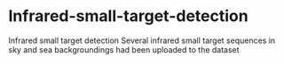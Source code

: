 # Infrared-small-target-detection
Infrared small target detection
Several infrared small target sequences in sky and sea backgroundings had been uploaded to the dataset

